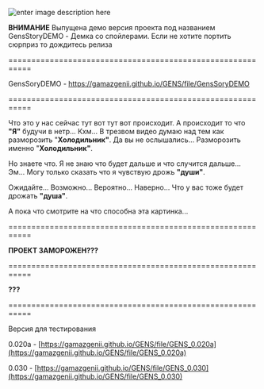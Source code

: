 ﻿![enter image description here](https://img.utdstc.com/icon/ef8/6f4/ef86f49ca8c9ad3082eb00cc7614e8cd7278a4183ff746293bed8b8693063bd2:200)

**ВНИМАНИЕ** Выпущена демо версия проекта под названием GensStoryDEMO - Демка со спойлерами. Если не хотите портить сюрприз то дождитесь релиза

===========================================================

GensSoryDEMO -  https://gamazgenii.github.io/GENS/file/GensSoryDEMO

===========================================================

Что это у нас сейчас тут вот тут вот происходит. А происходит то что **"Я"** будучи в нетр... Кхм... В трезвом видео думаю над тем как разморозить "**Холодильник"**. Да вы не ослышались... Разморозить именно "**Холодильник"**.

Но знаете что. Я не знаю что будет дальше и что случится дальше... Эм... Могу только сказать что я чувствую дрожь **"души"**.

Ожидайте... Возможно... Вероятно... Наверно... Что у вас тоже будет дрожать **"душа"**.

А пока что смотрите на что способна эта картинка...

===========================================================

**ПРОЕКТ ЗАМОРОЖЕН???**

===========================================================



**???**


===========================================================


Версия для тестирования

0.020a -  [https://gamazgenii.github.io/GENS/file/GENS_0.020a](https://gamazgenii.github.io/GENS/file/GENS_0.020a)

0.030 -  [https://gamazgenii.github.io/GENS/file/GENS_0.030](https://gamazgenii.github.io/GENS/file/GENS_0.030)
